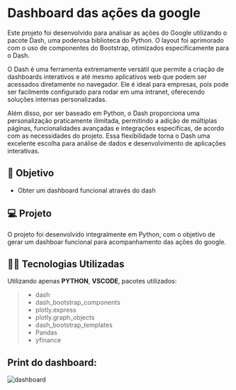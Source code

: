 # Dashboard das ações da google
Este projeto foi desenvolvido para analisar as ações do Google utilizando o pacote Dash, uma poderosa biblioteca do Python. O layout foi aprimorado com o uso de componentes do Bootstrap, otimizados especificamente para o Dash.

O Dash é uma ferramenta extremamente versátil que permite a criação de dashboards interativos e até mesmo aplicativos web que podem ser acessados diretamente no navegador. Ele é ideal para empresas, pois pode ser facilmente configurado para rodar em uma intranet, oferecendo soluções internas personalizadas.

Além disso, por ser baseado em Python, o Dash proporciona uma personalização praticamente ilimitada, permitindo a adição de múltiplas páginas, funcionalidades avançadas e integrações específicas, de acordo com as necessidades do projeto. Essa flexibilidade torna o Dash uma excelente escolha para análise de dados e desenvolvimento de aplicações interativas.

## 🔧 Objetivo
- Obter um dashboard funcional através do dash
  

## 💻 Projeto
O projeto foi desenvolvido integralmente em Python, com o objetivo de gerar um dashboar funcional para acompanhamento das ações do google. 


## 👨‍💻 Tecnologias Utilizadas
Utilizando apenas **PYTHON**, **VSCODE**, pacotes utilizados:
> - dash
> - dash_bootstrap_components
> - plotly.express
> - plotly.graph_objects
> - dash_bootstrap_templates
> - Pandas
> - yfinance


## Print do dashboard:

![dashboard](https://github.com/user-attachments/assets/143891ae-a2fa-4384-9adf-2c459f225922)


